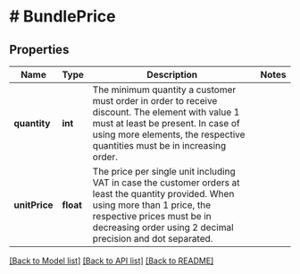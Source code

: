 # # BundlePrice

## Properties

Name | Type | Description | Notes
------------ | ------------- | ------------- | -------------
**quantity** | **int** | The minimum quantity a customer must order in order to receive discount. The element with value 1 must at least be present. In case of using more elements, the respective quantities must be in increasing order. |
**unitPrice** | **float** | The price per single unit including VAT in case the customer orders at least the quantity provided. When using more than 1 price, the respective prices must be in decreasing order using 2 decimal precision and dot separated. |

[[Back to Model list]](../../README.md#models) [[Back to API list]](../../README.md#endpoints) [[Back to README]](../../README.md)
